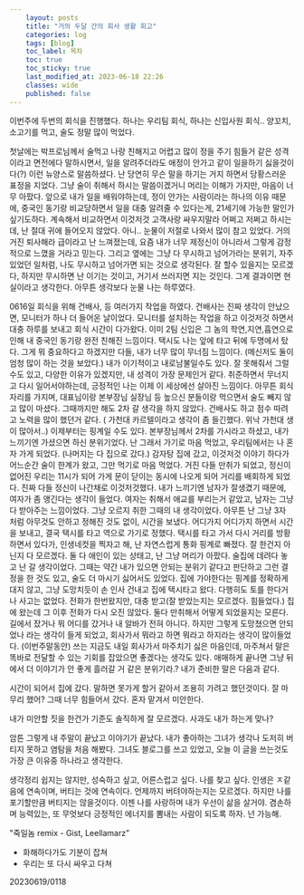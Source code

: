 ```yaml
---
    layout: posts
    title: "거의 두달 간의 회사 생활 회고"
    categories: log
    tags: [blog]
    toc_label: 목차
    toc: true
    toc_sticky: true
    last_modified_at: 2023-06-18 22:26
    classes: wide
    published: false
---
```


<b1>
이번주에 두번의 회식을 진행했다. 하나는 우리팀 회식, 하나는 신입사원 회식..
양꼬치, 소고기를 먹고, 술도 정말 많이 먹었다. 

첫날에는 박프로님께서 술먹고 나랑 친해지고 어렵고 많이 정을 주기 힘들거 같은 성격이라고 면전에다 말하시면서, 일을 알려주더라도 애정이 안가고 같이 일을하기 싫을것이다(?) 이런 뉴양스로 말씀하셨다. 난 당연히 무슨 말을 하기는 거지 하면서 당황스러운 표정을 지었다. 
그냥 술이 취해서 하시는 말씀이겠거니 머리는 이해가 가지만, 마음이 너무 아팠다.
앞으로 내가 일을 배워야하는데, 정이 안가는 사람이라는 하나의 이유 때문에, 중국인 동기랑 비교당하면서 일을 대충 알려줄 수 있다는게, 21세기에 가능한 말인가 싶기도하다.
계속해서 비교하면서 이것저것 고객사랑 싸우지말라 어쩌고 저쩌고 하시는데, 난 절대 귀에 들어오지 않았다. 아니.. 눈물이 저절로 나와서 많이 참고 있었다.
거의 거진 퇴사해라 급이라고 난 느껴졌는데, 요즘 내가 너무 제정신이 아니라서 그렇게 감정적으로 느꼈을 거라고 믿는다. 그리고 옆에는 그냥 다 무시하고 넘어가라는 분위기, 자주 있었던 일처럼, 나도 무시하고 넘어가면 되는 것으로 생각된다. 
잘 할수 있을지는 모르겠다, 하지만 무시하면 난 이기는 것이고, 거기서 쓰러지면 지는 것인다. 그게 결과이면 현실이라고 생각한다. 아무튼 생각보다 눈물 나는 하루였다.

0616일
회식을 위해 건배사, 등 여러가지 작업을 하였다. 건배사는 진짜 생각이 안났으면, 
모니터가 하나 더 들어온 날이었다. 모니터를 설치하는 작업을 하고 이것저것 하면서 대충 하루를 보내고 회식 시간이 다가왔다. 이미 2팀 신입은 그 놈의 학연,지연,흡연으로 인해 내 중국인 동기랑 완전 친해진 느낌이다. 택시도 나는 앞에 타고 뒤에 두명에서 탔다. 그게 뭐 중요하다고 하겠지만 다들, 내가 너무 많이 무너짐 느낌이다. (메신저도 둘이 엄청 많이 하는 것을 보았다.) 내가 이기적이고 내로남불일수도 있다. 잘 못해줘서 그럴수도 있고, 다양한 이유가 있겠지만, 내 성격이 가장 문제인거 같다. 취준하면서 무너지고 다시 일어서야하는데, 긍정적인 나는 이제 이 세상에선 살아진 느낌이다. 
아무튼 회식자리를 가지며, 대표님이랑 본부장님 실장님 등 높으신 분들이랑 먹으면서 술도 빼지 않고 많이 마셨다. 그때까지만 해도 2차 갈 생각을 하지 않았다. 건배사도 하고 점수 따려고 노력을 많이 했던거 같다. ( 가천대 카르텔이라고 생각이 좀 들긴했다. 위낙 가천대 생이 많아서..) 
이제부터는 핑계일 수도 있다.
본부장님께서 2차를 가시라고 하셨고, 내가 느끼기엔 가셨으면 하신 분위기었다. 난 그래서 가기로 마음 먹었고, 우리팀에서는 나 혼자 가게 되었다. (나머지는 다 집으로 갔다.)
감자탕 집에 갔고, 이것저것 이야기 하다가 어느순간 술이 한계가 왔고, 그만 먹기로 마음 먹었다. 거진 다들 만취가 되었고, 정신이 없어진 우리는 11시가 되어 가게 문이 닫이는 동시에 나오게 되어 거리를 배회하게 되었다. 진짜 다들 정신이 나간채로 이것저것했다.
내가 느끼기엔 남자가 잘생겼기 때문에, 여자가 좀 앵긴다는 생각이 들었다. 여자는 취해서 애교를 부리는거 같았고, 남자는 그냥 다 받아주는 느낌이었다. 그냥 오르지 취한 그때의 내 생각이었다. 아무튼 난 그냥 3자 처럼 아무것도 안하고 정해진 것도 없이, 시간을 보냈다. 어디가지 어디가지 하면서 시간을 보내고, 결국 택시를 타고 역으로 가기로 정했다. 택시를 타고 가서 다시 거리를 방황하면서 있다가, 인생네컷을 찍자고 해, 난 자연스럽게 통화 핑계로 빠졌다. 잘 한건지 아닌지 다 모르겠다. 둘 다 애인이 있는 상태고, 난 그냥 머리가 아팠다. 술집에 데려다 놓고 난 갈 생각이었다. 그때는 약간 내가 있으면 안되는 분위기 같다고 판단하고 그런 결정을 한 것도 있고, 술도 더 마시기 싫어서도 있었다. 집에 가야한다는 핑계를 정확하게 대지 않고, 그냥 도망치듯이 손 인사 건내고 집에 택시타고 왔다.
다행히도 토를 한다거나 사고는 없었다. 전화가 한번왔지만, 대충 받고(잘 받았는지는 모르겠다. 힘들었다.) 집에 왔는데 그 이후 전화가 다시 오진 않았다. 둘다 만취해서 어떻게 되었을지는 모른다. 길에서 잤거나 뭐 어디를 갔거나 내 알바가 전혀 아니다. 하지만 그렇게 도망쳤으면 안되었나 라는 생각이 들게 되었고, 회사가서 뭐라고 하면 뭐라고 하지라는 생각이 많이들었다. (이번주말동안) 쓰는 지금도 내일 회사가서 마주치기 싫은 마음인데, 마주쳐서 말은 똑바로 전달할 수 있는 기회를 잡았으면 좋겠다는 생각도 있다. 애매하게 끝나면 그냥 뒤에서 더 이야기가 안 좋게 흘러갈 거 같은 분위기라.?
내가 준비한 말은 다음과 같다.

시간이 되어서 집에 갔다. 말하면 못가게 할거 같아서 조용히 가려고 했던것이다. 잘 마무리 했어? 그때 너무 힘들어서 갔다. 혼자 맡겨서 미안한다.

내가 미안할 짓을 한건가 기준도 솔직하게 잘 모르겠다. 사과도 내가 하는게 맞나?


암튼 그렇게 내 주말이 끝났고 이야기가 끝났다. 
내가 좋아하는 그녀가 생각나 도저히 버티지 못하고 염탐을 처음 해봤다. 
그녀도 블로그를 쓰고 있었고, 오늘 이 글을 쓰는것도 가장 큰 이유중 하나라고 생각한다.

생각정리 쉽지는 않지만, 성숙하고 싶고, 어른스럽고 싶다. 
나를 찾고 싶다.
인생은 ㅈ같음에 연속이며, 버티는 것에 연속이다. 언제까지 버텨야하는지는 모르겠다.
하지만 나를 포기할만큼 버티지는 않을것이다. 
이젠 나를 사랑하며 내가 우선이 삶을 살거야.
겸손하며 능력있는, 또 무엇보다 긍정적인 에너지를 뽐내는 사람이 되도록 하자.
넌 가능해.

"죽일놈 remix - Gist, Leellamarz"
 - 화해하다가도 기분이 잡쳐
 - 우리는 또 다시 싸우고 다쳐

20230619/0118

</b1>
